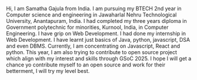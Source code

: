 Hi,
I am Samatha Gajula from India.
I am pursuing my BTECH 2nd year in Computer science and engineering in Jawaharlal Nehru Technological University,
Anantapuram, India.
I had completed my three years diploma in Government polytechnic for minorities, Kurnool, India, in Computer Engineering.
I have grip on Web Development. I had done my internship in Web Development.
I have learnt just basics of Java, python, javascript, DSA and even DBMS.
Currently, I am concentrating on Javascript, React and python.
This year, I am also trying to contribute to open source project which align with my interest and skills through GSoC 2025.
I hope I will get a chance yo contribute myself to an open source and work for their betterment, I will try my level best.
<!---
GajulaSamatha/GajulaSamatha is a ✨ special ✨ repository because its `README.md` (this file) appears on your GitHub profile.
You can click the Preview link to take a look at your changes.
--->
